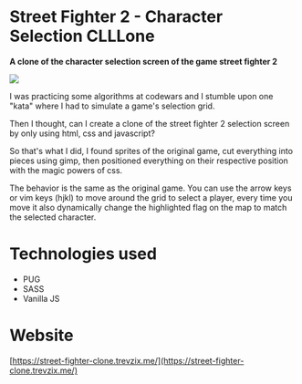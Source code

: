 # Street Fighter 2 - Character Selection CLLLone

**A clone of the character selection screen of the game street fighter 2**

![](https://i.imgur.com/EFHkFRl.png)

I was practicing some algorithms at codewars and I stumble upon one "kata" where I had to simulate a game's selection grid.

Then I thought, can I create a clone of the street fighter 2 selection screen by only using html, css and javascript?

So that's what I did, I found sprites of the original game, cut everything into pieces using gimp, then positioned everything on their respective position with the magic powers of css.

The behavior is the same as the original game. You can use the arrow keys or vim keys (hjkl) to move around the grid to select a player, every time you move it also dynamically change the highlighted flag on the map to match the selected character.


# Technologies used
- PUG
- SASS
- Vanilla JS

# Website
[https://street-fighter-clone.trevzix.me/](https://street-fighter-clone.trevzix.me/)
